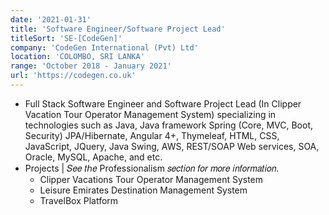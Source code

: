 ```yaml
---
date: '2021-01-31'
title: 'Software Engineer/Software Project Lead'
titleSort: 'SE-[CodeGen]'
company: 'CodeGen International (Pvt) Ltd'
location: 'COLOMBO, SRI LANKA'
range: 'October 2018 - January 2021'
url: 'https://codegen.co.uk'
---
```


- Full Stack Software Engineer and Software Project Lead (In Clipper Vacation Tour Operator Management System) specializing in technologies such as Java, Java framework Spring (Core, MVC, Boot, Security) JPA/Hibernate, Angular 4+, Thymeleaf, HTML, CSS, JavaScript, JQuery, Java Swing, AWS, REST/SOAP Web services, SOA, Oracle, MySQL, Apache, and etc.
- Projects | 𝑆𝑒𝑒 𝑡ℎ𝑒 Professionalism 𝑠𝑒𝑐𝑡𝑖𝑜𝑛 𝑓𝑜𝑟 𝑚𝑜𝑟𝑒 𝑖𝑛𝑓𝑜𝑟𝑚𝑎𝑡𝑖𝑜𝑛.
  - Clipper Vacations Tour Operator Management System
  - Leisure Emirates Destination Management System
  - TravelBox Platform
